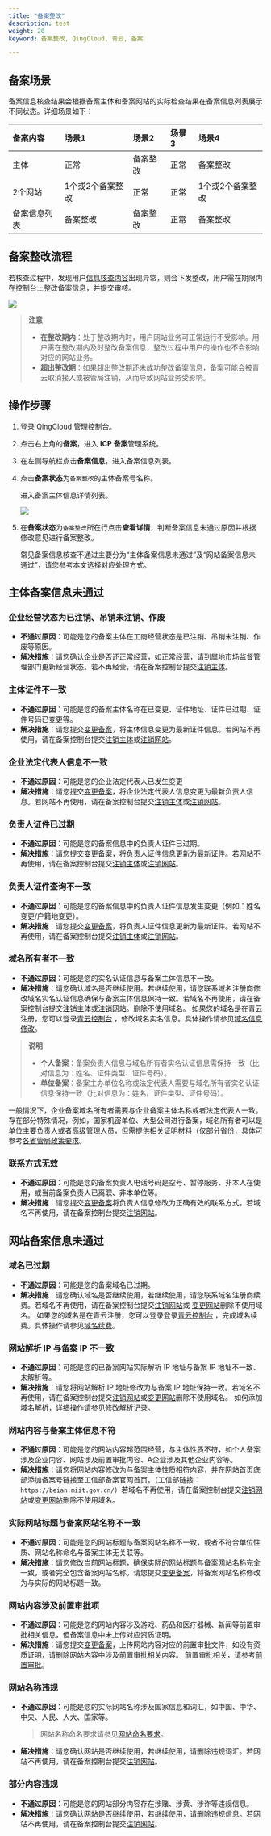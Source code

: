 ```yaml
---
title: "备案整改"
description: test
weight: 20
keyword: 备案整改, QingCloud, 青云, 备案

---
```


## 备案场景

备案信息核查结果会根据备案主体和备案网站的实际检查结果在备案信息列表展示不同状态。详细场景如下：

| 备案内容     | 场景1            | 场景2    | 场景3 | 场景4            |
| :----------- | :--------------- | :------- | :---- | :--------------- |
| 主体         | 正常             | 备案整改 | 正常  | 备案整改         |
| 2个网站      | 1个或2个备案整改 | 正常     | 正常  | 1个或2个备案整改 |
| 备案信息列表 | 备案整改         | 备案整改 | 正常  | 备案整改         |



## 备案整改流程

若核查过程中，发现用户[信息核查内容](/site/record/info_check/check_info/#信息核查内容)出现异常，则会下发整改，用户需在期限内在控制台上整改备案信息，并提交审核。

<img src="../../_images/modify_site_process.png" style="zoom:100%;" />

>**注意**
>
>- **在整改期内**：处于整改期内时，用户网站业务可正常运行不受影响。用户需在整改期内及时整改备案信息，整改过程中用户的操作也不会影响对应的网站业务。
>- **超出整改期**：如果超出整改期还未成功整改备案信息，备案可能会被青云取消接入或被管局注销，从而导致网站业务受影响。

## 操作步骤

1. 登录 QingCloud 管理控制台。

2. 点击右上角的**备案**，进入 **ICP 备案**管理系统。

3. 在左侧导航栏点击**备案信息**，进入备案信息列表。

4. 点击**备案状态**为`备案整改`的主体备案号名称。

   进入备案主体信息详情列表。

   <img src="../../_images/modify_site_1.png" style="zoom:100%;" />

5. 在**备案状态**为`备案整改`所在行点击**查看详情**，判断备案信息未通过原因并根据修改意见进行备案整改。

   常见备案信息核查不通过主要分为“主体备案信息未通过”及“网站备案信息未通过”，请您参考本文选择对应处理方式。

## 主体备案信息未通过

### 企业经营状态为已注销、吊销未注销、作废

- **不通过原因**：可能是您的备案主体在工商经营状态是已注销、吊销未注销、作废等原因。
- **解决措施**：请您确认企业是否还正常经营，如正常经营，请到属地市场监督管理部门更新经营状态。若不再经营，请在备案控制台提交[注销主体](/site/record/manual/concel_filing/)。

### 主体证件不一致

- **不通过原因**：可能是您的备案主体名称在已变更、证件地址、证件已过期、证件号码已变更等。
- **解决措施**：请您提交[变更备案](/site/record/manual/change_filing/)，将主体信息变更为最新证件信息。若网站不再使用，请在备案控制台提交[注销主体](/site/record/manual/concel_filing/)或[注销网站](/site/record/manual/concel_web/)。

### 企业法定代表人信息不一致

- **不通过原因**：可能是您的企业法定代表人已发生变更
- **解决措施**：请您提交[变更备案](/site/record/manual/change_filing/)，将企业法定代表人信息变更为最新负责人信息。若网站不再使用，请在备案控制台提交[注销主体](/site/record/manual/concel_filing/)或[注销网站](/site/record/manual/concel_web/)。

### 负责人证件已过期

- **不通过原因**：可能是您的备案信息中的负责人证件已过期。
- **解决措施**：请您提交[变更备案](/site/record/manual/change_filing/)，将负责人证件信息更新为最新证件。若网站不再使用，请在备案控制台提交[注销主体](/site/record/manual/concel_filing/)或[注销网站](/site/record/manual/concel_web/)。

### 负责人证件查询不一致

- **不通过原因**：可能是您的备案信息中的负责人证件信息发生变更（例如：姓名变更/户籍地变更）。
- **解决措施**：请您提交[变更备案](/site/record/manual/change_filing/)，将负责人证件信息更新为最新证件。若网站不再使用，请在备案控制台提交[注销主体](/site/record/manual/concel_filing/)或[注销网站](/site/record/manual/concel_web/)。

### 域名所有者不一致

- **不通过原因**：可能是您的实名认证信息与备案主体信息不一致。
- **解决措施**：请您确认域名是否继续使用。若继续使用，请您联系域名注册商修改域名实名认证信息确保与备案主体信息保持一致。若域名不再使用，请在备案控制台提交[注销主体](/site/record/manual/concel_filing/)或[注销网站](/site/record/manual/concel_web/)。删除不使用域名。
  如果您的域名是在青云注册，您可以登录[青云控制台](https://console.qingcloud.com/) ，修改域名实名信息。具体操作请参见[域名信息修改](/site/domain/dn_mgt/dn_info_modify/)。

>**说明**
>
>* **个人备案**：备案负责人信息与域名所有者实名认证信息需保持一致（比对信息为：姓名、证件类型、证件号码）。
>* **单位备案**：备案主办单位名称或法定代表人需要与域名所有者实名认证信息保持一致（比对信息为：姓名、证件类型、证件号码）。

一般情况下，企业备案域名所有者需要与企业备案主体名称或者法定代表人一致。
存在部分特殊情况，例如，国家机密单位、大型公司进行备案，域名所有者可以是单位主要负责人或者高级管理人员，但需提供相关证明材料（仅部分省份，具体可参考[各省管局政策要求](/site/record/prepare/policy_requirement/policy_requirement/)。

### 联系方式无效

- **不通过原因**：可能是您的备案负责人电话号码是空号、暂停服务、非本人在使用，或当前备案负责人已离职、非本单位等。
- **解决措施**：请您提交[变更备案](/site/record/manual/change_filing/)将负责人信息修改为正确有效的联系方式。若域名不再使用，请在备案控制台提交[注销网站](/site/record/manual/concel_web/)。

## 网站备案信息未通过

### 域名已过期

- **不通过原因**：可能是您的备案域名已过期。
- **解决措施**：请您确认域名是否继续使用，若继续使用，请您联系域名注册商续费。若域名不再使用，请在备案控制台提交[注销网站](/site/record/manual/concel_web/)或  [变更网站](/site/record/manual/change_filing/)删除不使用域名。
  如果您的域名是在青云注册，您可以登录登录[青云控制台](https://console.qingcloud.com/) ，完成域名续费。具体操作请参见[域名续费](/site/domain/dn_mgt/dn_renewal/)。

### 网站解析 IP 与备案 IP 不一致

- **不通过原因**：可能是您的已备案网站实际解析 IP 地址与备案 IP 地址不一致、未解析等。
- **解决措施**：请您将网站解析 IP 地址修改为与备案 IP 地址保持一致。若域名不再使用，请在备案控制台提交[注销网站](/site/record/manual/concel_web/)或[变更网站](/site/record/manual/change_filing/)删除不使用域名。
  如何添加域名解析，详细操作请参见[修改解析记录](/site/dns/manual/dnsrecord/mgtrecordlist/#修改解析记录)。

### 网站内容与备案主体信息不符

- **不通过原因**：可能是您的网站内容超范围经营，与主体性质不符，如个人备案涉及企业内容、网站涉及前置审批内容、A企业涉及其他企业内容等。
- **解决措施**：请您将网站内容修改为与备案主体性质相符内容，并在网站首页底部添加备案号链接至工信部备案官网首页。（工信部链接：`https://beian.miit.gov.cn/`）若域名不再使用，请在备案控制台提交[注销网站](/site/record/manual/concel_web/)或[变更网站](/site/record/manual/change_filing/)删除不使用域名。

### 实际网站标题与备案网站名称不一致

- **不通过原因**：可能是您的网站标题与备案网站名称不一致，或者不符合单位性质、网站名称命名与备案主体无关联等。
- **解决措施**：请您修改当前网站标题，确保实际的网站标题与备案网站名称完全一致，或者完全包含备案网站名称。请您提交[变更备案](/site/record/manual/change_filing/)，将备案网站名称修改为与实际的网站标题一致。

### 网站内容涉及前置审批项

- **不通过原因**：可能是您的网站内容涉及游戏、药品和医疗器械、新闻等前置审批相关信息，但备案信息中未上传对应资质证明。
- **解决措施**：请您提交[变更备案](/site/record/manual/change_filing/)，上传网站内容对应的前置审批文件，如没有资质证明，请删除网站内容中涉及前置审批相关内容。
  前置审批相关，请参考[前置审批](/site/record/prepare/pre_approval/)。

### 网站名称违规

* **不通过原因**：可能是您的实际网站名称涉及国家信息和词汇，如中国、中华、中央、人民、人大、国家等。

  >网站名称命名要求请参见[网站命名要求](/site/record/policy/site_name/)。

* **解决措施**：请您确认网站是否继续使用，若继续使用，请删除违规词汇。若网站不再使用，请在备案控制台提交[注销网站](/site/record/manual/concel_web/)。

### 部分内容违规

- **不通过原因**：可能是您的网站部分内容存在涉赌、涉黄、涉诈等违规信息。
- **解决措施**：请您确认网站是否继续使用，若继续使用，请删除违规信息。若网站不再使用，请在备案控制台提交[注销网站](/site/record/manual/concel_web/)。

